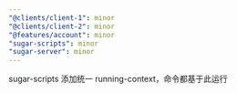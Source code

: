 ```yaml
---
"@clients/client-1": minor
"@clients/client-2": minor
"@features/account": minor
"sugar-scripts": minor
"sugar-server": minor
---
```


sugar-scripts 添加统一 running-context，命令都基于此运行
